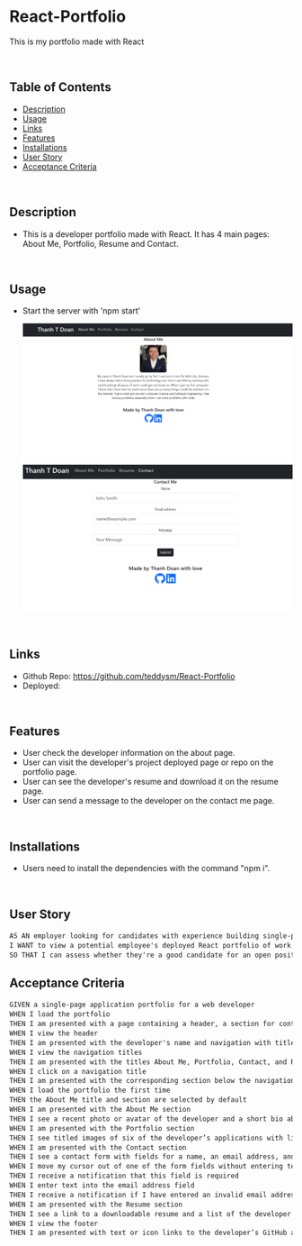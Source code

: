 # React-Portfolio

This is my portfolio made with React

<br>

## Table of Contents

- [Description](#description)
- [Usage](#usage)
- [Links](#links)
- [Features](#features)
- [Installations](#installations)
- [User Story](#user-story)
- [Acceptance Criteria](#acceptance-criteria)

<br>

## Description

- This is a developer portfolio made with React. It has 4 main pages: About Me, Portfolio, Resume and Contact.

<br>

## Usage

- Start the server with 'npm start'

  ![Screenshot](/react-portfolio/src/images/AboutMe.png)
  ![Screenshot](/react-portfolio/src/images/ContactMe.png)

<br>

## Links

- Github Repo: https://github.com/teddysm/React-Portfolio
- Deployed: 

<br>

## Features

- User check the developer information on the about page.
- User can visit the developer's project deployed page or repo on the portfolio page.
- User can see the developer's resume and download it on the resume page.
- User can send a message to the developer on the contact me page.

<br>

## Installations

- Users need to install the dependencies with the command "npm i".

<br>

## User Story

```md
AS AN employer looking for candidates with experience building single-page applications
I WANT to view a potential employee's deployed React portfolio of work samples
SO THAT I can assess whether they're a good candidate for an open position
```

## Acceptance Criteria

```md
GIVEN a single-page application portfolio for a web developer
WHEN I load the portfolio
THEN I am presented with a page containing a header, a section for content, and a footer
WHEN I view the header
THEN I am presented with the developer's name and navigation with titles corresponding to different sections of the portfolio
WHEN I view the navigation titles
THEN I am presented with the titles About Me, Portfolio, Contact, and Resume, and the title corresponding to the current section is highlighted
WHEN I click on a navigation title
THEN I am presented with the corresponding section below the navigation without the page reloading and that title is highlighted
WHEN I load the portfolio the first time
THEN the About Me title and section are selected by default
WHEN I am presented with the About Me section
THEN I see a recent photo or avatar of the developer and a short bio about them
WHEN I am presented with the Portfolio section
THEN I see titled images of six of the developer’s applications with links to both the deployed applications and the corresponding GitHub repositories
WHEN I am presented with the Contact section
THEN I see a contact form with fields for a name, an email address, and a message
WHEN I move my cursor out of one of the form fields without entering text
THEN I receive a notification that this field is required
WHEN I enter text into the email address field
THEN I receive a notification if I have entered an invalid email address
WHEN I am presented with the Resume section
THEN I see a link to a downloadable resume and a list of the developer’s proficiencies
WHEN I view the footer
THEN I am presented with text or icon links to the developer’s GitHub and LinkedIn profiles, and their profile on a third platform (Stack Overflow, Twitter)
```
